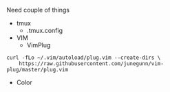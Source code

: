 Need couple of things
* tmux
  * .tmux.config
* VIM
  * VimPlug
```
curl -fLo ~/.vim/autoload/plug.vim --create-dirs \
    https://raw.githubusercontent.com/junegunn/vim-plug/master/plug.vim
```
  * Color 
  
